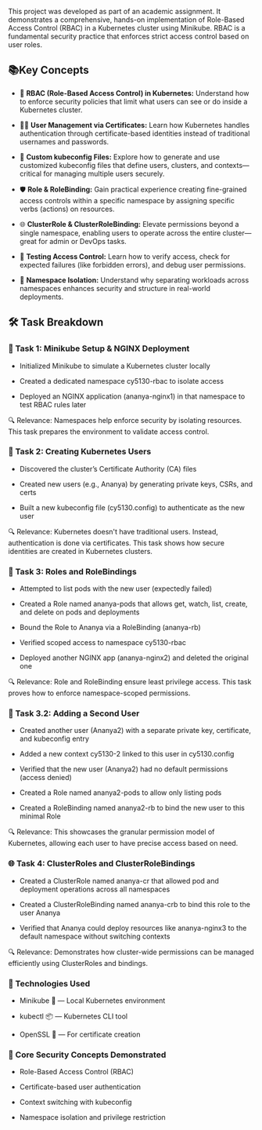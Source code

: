 This project was developed as part of an academic assignment. It demonstrates a comprehensive, hands-on implementation of Role-Based Access Control (RBAC) in a Kubernetes cluster using Minikube. RBAC is a fundamental security practice that enforces strict access control based on user roles.

## 📚**Key Concepts**

* 🔐 **RBAC (Role-Based Access Control) in Kubernetes:** Understand how to enforce security policies that limit what users can see or do inside a Kubernetes cluster.

* 🧑‍💻 **User Management via Certificates:** Learn how Kubernetes handles authentication through certificate-based identities instead of traditional usernames and passwords.

* 📄 **Custom kubeconfig Files:** Explore how to generate and use customized kubeconfig files that define users, clusters, and contexts—critical for managing multiple users securely.

* 🛡️ **Role & RoleBinding:** Gain practical experience creating fine-grained access controls within a specific namespace by assigning specific verbs (actions) on resources.

* 🌐 **ClusterRole & ClusterRoleBinding:** Elevate permissions beyond a single namespace, enabling users to operate across the entire cluster—great for admin or DevOps tasks.

* 🧪 **Testing Access Control:** Learn how to verify access, check for expected failures (like forbidden errors), and debug user permissions.

* 📂 **Namespace Isolation:** Understand why separating workloads across namespaces enhances security and structure in real-world deployments.

## 🛠 Task Breakdown
### 🧱 Task 1: Minikube Setup & NGINX Deployment

* Initialized Minikube to simulate a Kubernetes cluster locally

* Created a dedicated namespace cy5130-rbac to isolate access

* Deployed an NGINX application (ananya-nginx1) in that namespace to test RBAC rules later

🔍 Relevance: Namespaces help enforce security by isolating resources. This task prepares the environment to validate access control.

### 👤 Task 2: Creating Kubernetes Users

* Discovered the cluster’s Certificate Authority (CA) files

* Created new users (e.g., Ananya) by generating private keys, CSRs, and certs

* Built a new kubeconfig file (cy5130.config) to authenticate as the new user

🔍 Relevance: Kubernetes doesn't have traditional users. Instead, authentication is done via certificates. This task shows how secure identities are created in Kubernetes clusters.

### 🧾 Task 3: Roles and RoleBindings

* Attempted to list pods with the new user (expectedly failed)

* Created a Role named ananya-pods that allows get, watch, list, create, and delete on pods and deployments

* Bound the Role to Ananya via a RoleBinding (ananya-rb)

* Verified scoped access to namespace cy5130-rbac

* Deployed another NGINX app (ananya-nginx2) and deleted the original one

🔍 Relevance: Role and RoleBinding ensure least privilege access. This task proves how to enforce namespace-scoped permissions.

### 👥 Task 3.2: Adding a Second User

* Created another user (Ananya2) with a separate private key, certificate, and kubeconfig entry

* Added a new context cy5130-2 linked to this user in cy5130.config

* Verified that the new user (Ananya2) had no default permissions (access denied)

* Created a Role named ananya2-pods to allow only listing pods

* Created a RoleBinding named ananya2-rb to bind the new user to this minimal Role

🔍 Relevance: This showcases the granular permission model of Kubernetes, allowing each user to have precise access based on need.


### 🌐 Task 4: ClusterRoles and ClusterRoleBindings

* Created a ClusterRole named ananya-cr that allowed pod and deployment operations across all namespaces

* Created a ClusterRoleBinding named ananya-crb to bind this role to the user Ananya

* Verified that Ananya could deploy resources like ananya-nginx3 to the default namespace without switching contexts

🔍 Relevance: Demonstrates how cluster-wide permissions can be managed efficiently using ClusterRoles and bindings.

### 🔧 Technologies Used

* Minikube 🐳 — Local Kubernetes environment

* kubectl 📦 — Kubernetes CLI tool

* OpenSSL 🔑 — For certificate creation

### 🔐 Core Security Concepts Demonstrated

* Role-Based Access Control (RBAC)

* Certificate-based user authentication

* Context switching with kubeconfig

* Namespace isolation and privilege restriction


